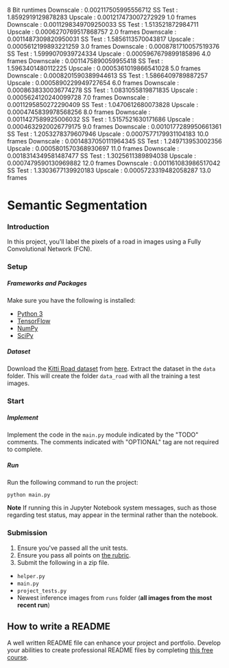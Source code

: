 8 Bit runtimes
Downscale : 0.002117505995556712
SS Test : 1.8592919129878283
Upscale : 0.001217473007272929
1.0 frames
Downscale : 0.0011298349709250033
SS Test : 1.513521872984711
Upscale : 0.0006270769517868757
2.0 frames
Downscale : 0.0011487309820950031
SS Test : 1.5856113570043817
Upscale : 0.0005612199893221259
3.0 frames
Downscale : 0.0008781710057519376
SS Test : 1.5999070939724334
Upscale : 0.0005967679899185896
4.0 frames
Downscale : 0.0011475890059955418
SS Test : 1.5963401480112225
Upscale : 0.0005361019866541028
5.0 frames
Downscale : 0.0008201590389944613
SS Test : 1.5866409789887257
Upscale : 0.0005890229949727654
6.0 frames
Downscale : 0.0008638330036774278
SS Test : 1.0831055819871835
Upscale : 0.0005624120240099728
7.0 frames
Downscale : 0.0011295850272290409
SS Test : 1.0470612680073828
Upscale : 0.0004745839978568256
8.0 frames
Downscale : 0.0011427589925006032
SS Test : 1.5157521630171686
Upscale : 0.0004632920026779175
9.0 frames
Downscale : 0.0010177289950661361
SS Test : 1.2053278379607946
Upscale : 0.0007577179931104183
10.0 frames
Downscale : 0.0014837050111964345
SS Test : 1.249713953002356
Upscale : 0.0005801570368930697
11.0 frames
Downscale : 0.0018314349581487477
SS Test : 1.3025611389894038
Upscale : 0.0007479590130969882
12.0 frames
Downscale : 0.001161083986517042
SS Test : 1.3303677139920183
Upscale : 0.0005723319482058287
13.0 frames

# Semantic Segmentation
### Introduction
In this project, you'll label the pixels of a road in images using a Fully Convolutional Network (FCN).

### Setup
##### Frameworks and Packages
Make sure you have the following is installed:
 - [Python 3](https://www.python.org/)
 - [TensorFlow](https://www.tensorflow.org/)
 - [NumPy](http://www.numpy.org/)
 - [SciPy](https://www.scipy.org/)
##### Dataset
Download the [Kitti Road dataset](http://www.cvlibs.net/datasets/kitti/eval_road.php) from [here](http://www.cvlibs.net/download.php?file=data_road.zip).  Extract the dataset in the `data` folder.  This will create the folder `data_road` with all the training a test images.

### Start
##### Implement
Implement the code in the `main.py` module indicated by the "TODO" comments.
The comments indicated with "OPTIONAL" tag are not required to complete.
##### Run
Run the following command to run the project:
```
python main.py
```
**Note** If running this in Jupyter Notebook system messages, such as those regarding test status, may appear in the terminal rather than the notebook.

### Submission
1. Ensure you've passed all the unit tests.
2. Ensure you pass all points on [the rubric](https://review.udacity.com/#!/rubrics/989/view).
3. Submit the following in a zip file.
 - `helper.py`
 - `main.py`
 - `project_tests.py`
 - Newest inference images from `runs` folder  (**all images from the most recent run**)
 
 ## How to write a README
A well written README file can enhance your project and portfolio.  Develop your abilities to create professional README files by completing [this free course](https://www.udacity.com/course/writing-readmes--ud777).
